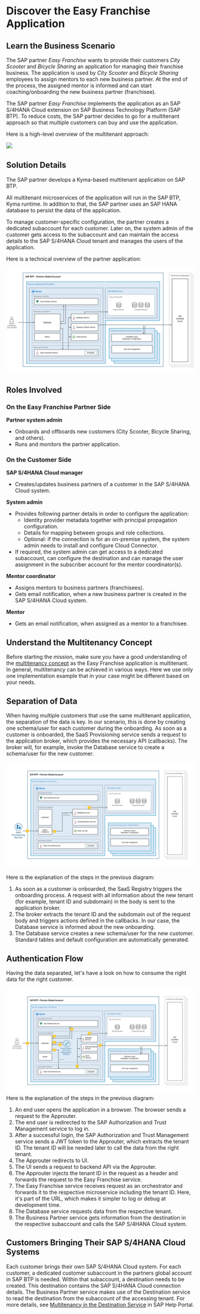 # Discover the Easy Franchise Application

## Learn the Business Scenario

The SAP partner *Easy Franchise* wants to provide their customers *City Scooter* and *Bicycle Sharing* an application for managing their franchise business. The application is used by *City Scooter* and *Bicycle Sharing* employees to assign mentors to each new business partner. At the end of the process, the assigned mentor is informed and can start coaching/onboarding the new business partner (franchisee).

The SAP partner *Easy Franchise* implements the application as an SAP S/4HANA Cloud extension on SAP Business Technology Platform (SAP BTP). To reduce costs, the SAP partner decides to go for a multitenant approach so that multiple customers can buy and use the application.

Here is a high-level overview of the multitenant approach:

![](https://raw.githubusercontent.com/SAP-samples/btp-kyma-multitenant-extension/main/documentation/discover/business-story/images/Business-Concept-Multi-tenant.drawio.png)

## Solution Details

The SAP partner develops a Kyma-based multitenant application on SAP BTP.

All multitenant microservices of the application will run in the SAP BTP, Kyma runtime. In addition to that, the SAP partner uses an SAP HANA database to persist the data of the application. 

To manage customer-specific configuration, the partner creates a dedicated subaccount for each customer. Later on, the system admin of the customer gets access to the subaccount and can maintain the access details to the SAP S/4HANA Cloud tenant and manages the users of the application.

Here is a technical overview of the partner application:

![](https://raw.githubusercontent.com/SAP-samples/btp-kyma-multitenant-extension/main/documentation/images/kyma-diagrams-focus-components/Slide9.jpeg)

## Roles Involved

### On the Easy Franchise Partner Side

**Partner system admin**

* Onboards and offboards new customers (City Scooter, Bicycle Sharing, and others).
* Runs and monitors the partner application.

### On the Customer Side

**SAP S/4HANA Cloud manager**
* Creates/updates business partners of a customer in the SAP S/4HANA Cloud system.

**System admin**
* Provides following partner details in order to configure the application:
  * Identity provider metadata together with principal propagation configuration.
  * Details for mapping between groups and role collections.
  * Optional: if the connection is for an on-premise system, the system admin needs to install and configure Cloud Connector.
* If required, the system admin can get access to a dedicated subaccount, can configure the destination and can manage the user assignment in the subscriber account for the mentor coordinator(s).

**Mentor coordinator**
* Assigns mentors to business partners (franchisees).
* Gets email notification, when a new business partner is created in the SAP S/4HANA Cloud system.

**Mentor**
* Gets an email notification, when assigned as a mentor to a franchisee.

## Understand the Multitenancy Concept

Before starting the mission, make sure you have a good understanding of the [multitenancy concept](https://blogs.sap.com/2018/09/26/multitenancy-architecture-on-sap-cloud-platform-cloud-foundry-environment/) as the Easy Franchise application is multitenant. In general, multitenancy can be achieved in various ways. Here we use only one implementation example that in your case might be different based on your needs.

## Separation of Data

When having multiple customers that use the same multitenant application, the separation of the data is key. In our scenario, this is done by creating one schema/user for each customer during the onboarding. As soon as a customer is onboarded, the SaaS Provisioning service sends a request to the application broker, which provides the necessary API (callbacks). The broker will, for example, invoke the Database service to create a schema/user for the new customer.

![](https://raw.githubusercontent.com/SAP-samples/btp-kyma-multitenant-extension/main/documentation/images/easyfranchise-diagrams/Slide6.jpeg)

  Here is the explanation of the steps in the previous diagram:
  1. As soon as a customer is onboarded, the SaaS Registry triggers the onboarding process. A request with all information about the new tenant (for example, tenant ID and subdomain) in the body is sent to the application broker.
  1. The broker extracts the tenant ID and the subdomain out of the request body and triggers actions defined in the callbacks. In our case, the Database service is informed about the new onboarding.
  1. The Database service creates a new schema/user for the new customer. Standard tables and default configuration are automatically generated.


## Authentication Flow

Having the data separated, let's have a look on how to consume the right data for the right customer.

![](https://raw.githubusercontent.com/SAP-samples/btp-kyma-multitenant-extension/main/documentation/images/easyfranchise-diagrams/Slide5.jpeg)
  Here is the explanation of the steps in the previous diagram:
  1. An end user opens the application in a browser. The browser sends a request to the Approuter.
  1. The end user is redirected to the SAP Authorization and Trust Management service to log in.
  1. After a successful login, the SAP Authorization and Trust Management service sends a JWT token to the Approuter, which extracts the tenant ID. The tenant ID will be needed later to call the data from the right tenant.
  1. The Approuter redirects to UI.
  1. The UI sends a request to backend API via the Approuter.
  1. The Approuter injects the tenant ID in the request as a header and forwards the request to the Easy Franchise service.
  1. The Easy Franchise service receives request as an orchestrator and forwards it to the respective microservice including the tenant ID. Here, it's part of the URL, which makes it simpler to log or debug at development time.
  1. The Database service requests data from the respective tenant.
  1. The Business Partner service gets information from the destination in the respective subaccount and calls the SAP S/4HANA Cloud system.

## Customers Bringing Their SAP S/4HANA Cloud Systems

Each customer brings their own SAP S/4HANA Cloud system.
For each customer, a dedicated customer subaccount in the partners global account in SAP BTP is needed.
Within that subaccount, a destination needs to be created. This destination contains the SAP S/4HANA Cloud connection details. The Business Partner service makes use of the Destination service to read the destination from the subaccount of the accessing tenant. For more details, see [Multitenancy in the Destination Service](https://help.sap.com/viewer/cca91383641e40ffbe03bdc78f00f681/Cloud/en-US/4e07f250fe5d441cab09f69e22909198.html) in SAP Help Portal.